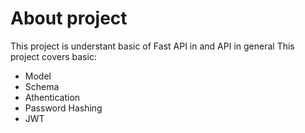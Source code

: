 # About project
This project is understant basic of Fast API in and API in general
This project covers basic:
- Model
- Schema
- Athentication
- Password Hashing
- JWT
